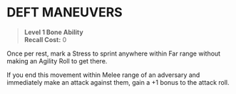 ﻿---
tags:
  - Ability
  - CharacterOption
name: 'DEFT MANEUVERS'
level: 1
domain: 'Bone'
type: 'Ability'
recall: '0'
description: 'Once per rest, mark a Stress to sprint anywhere within Far range without making an Agility Roll to get there.

If you end this movement within Melee range of an adversary and immediately make an attack against them, gain a +1 bonus to the attack roll.'
---
# DEFT MANEUVERS

> **Level 1 Bone Ability**  
> **Recall Cost:** 0

Once per rest, mark a Stress to sprint anywhere within Far range without making an Agility Roll to get there.

If you end this movement within Melee range of an adversary and immediately make an attack against them, gain a +1 bonus to the attack roll.
